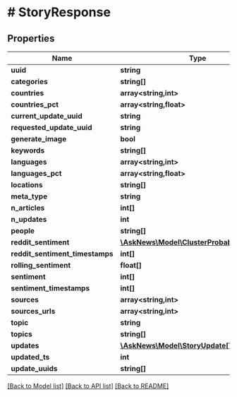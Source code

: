# # StoryResponse

## Properties

Name | Type | Description | Notes
------------ | ------------- | ------------- | -------------
**uuid** | **string** |  |
**categories** | **string[]** |  |
**countries** | **array<string,int>** |  |
**countries_pct** | **array<string,float>** |  |
**current_update_uuid** | **string** |  |
**requested_update_uuid** | **string** |  |
**generate_image** | **bool** |  |
**keywords** | **string[]** |  |
**languages** | **array<string,int>** |  |
**languages_pct** | **array<string,float>** |  |
**locations** | **string[]** |  |
**meta_type** | **string** |  |
**n_articles** | **int[]** |  |
**n_updates** | **int** |  |
**people** | **string[]** |  |
**reddit_sentiment** | [**\AskNews\Model\ClusterProbabilitiesValue[]**](ClusterProbabilitiesValue.md) |  |
**reddit_sentiment_timestamps** | **int[]** |  |
**rolling_sentiment** | **float[]** |  |
**sentiment** | **int[]** |  |
**sentiment_timestamps** | **int[]** |  |
**sources** | **array<string,int>** |  |
**sources_urls** | **array<string,int>** |  |
**topic** | **string** |  |
**topics** | **string[]** |  |
**updates** | [**\AskNews\Model\StoryUpdate[]**](StoryUpdate.md) |  |
**updated_ts** | **int** |  |
**update_uuids** | **string[]** |  |

[[Back to Model list]](../../README.md#models) [[Back to API list]](../../README.md#endpoints) [[Back to README]](../../README.md)
